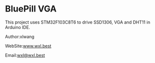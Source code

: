 # BluePill VGA
This project uses STM32F103C8T6 to drive SSD1306, VGA and DHT11 in Arduino IDE.


Author:xlwang 

WebSite:www.wxl.best

Email:wxl@wxl.best
